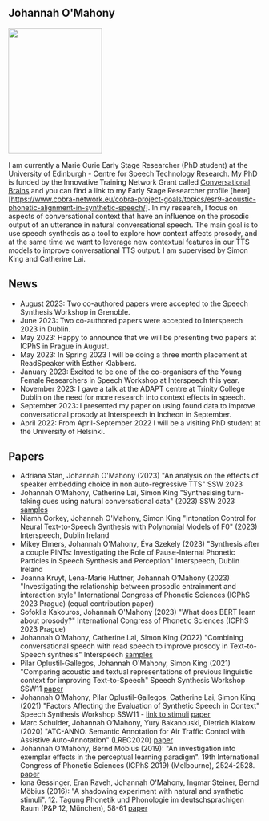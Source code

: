 ## Johannah O'Mahony

<img src="https://user-images.githubusercontent.com/18417271/130977569-70ee9bfd-5f8d-4e81-9f97-4a87b111876e.jpg" width="187" height="250">

I am currently a Marie Curie Early Stage Researcher (PhD student) at the University of Edinburgh - Centre for Speech Technology Research.
My PhD is funded by the Innovative Training Network Grant called [Conversational Brains](https://www.cobra-network.eu) and you can find a link to my Early Stage Researcher profile [here][https://www.cobra-network.eu/cobra-project-goals/topics/esr9-acoustic-phonetic-alignment-in-synthetic-speech/].
In my research, I focus on aspects of conversational context that have an influence on the prosodic output of an utterance in natural conversational speech. The main goal is to use speech synthesis as a tool to explore how context affects prosody, and at the same time we want to leverage new contextual features in our TTS models to improve conversational TTS output. I am supervised by Simon King and Catherine Lai.


## News
- August 2023: Two co-authored papers were accepted to the Speech Synthesis Workshop in Grenoble.
- June 2023: Two co-authored papers were accepted to Interspeech 2023 in Dublin.
- May 2023: Happy to announce that we will be presenting two papers at ICPhS in Prague in August.
- May 2023: In Spring 2023 I will be doing a three month placement at ReadSpeaker with Esther Klabbers.
- January 2023: Excited to be one of the co-organisers of the Young Female Researchers in Speech Workshop at Interspeech this year.
- November 2023: I gave a talk at the ADAPT centre at Trinity College Dublin on the need for more research into context effects in speech.
- September 2023: I presented my paper on using found data to improve conversational prosody at Interspeech in Incheon in September.
- April 2022: From April-September 2022 I will be a visiting PhD student at the University of Helsinki.


## Papers
- Adriana Stan, Johannah O'Mahony (2023) "An analysis on the effects of speaker embedding choice
in non auto-regressive TTS" SSW 2023
- Johannah O'Mahony, Catherine Lai, Simon King "Synthesising turn-taking cues using natural conversational data" (2023) SSW 2023 [samples](https://johannahom.github.io/SSW-2023/)
- Niamh Corkey, Johannah O'Mahony, Simon King "Intonation Control for Neural Text-to-Speech Synthesis with Polynomial Models of F0" (2023) Interspeech, Dublin Ireland
- Mikey Elmers, Johannah O'Mahony, Éva Szekely (2023) "Synthesis after a couple PINTs: Investigating the Role of Pause-Internal Phonetic Particles in Speech Synthesis and Perception" Interspeech, Dublin Ireland
- Joanna Kruyt, Lena-Marie Huttner, Johannah O’Mahony (2023) "Investigating the relationship between prosodic entrainment and interaction style" International Congress of Phonetic Sciences (ICPhS 2023 Prague) (equal contribution paper)
- Sofoklis Kakouros, Johannah O'Mahony (2023) "What does BERT learn about prosody?" International Congress of Phonetic Sciences (ICPhS 2023 Prague)
- Johannah O'Mahony, Catherine Lai, Simon King (2022) "Combining conversational speech with read speech to improve prosody in Text-to-Speech synthesis"  Interspeech [samples](https://johannahom.github.io/Interspeech-Samples/)
- Pilar Oplustil-Gallegos, Johannah O'Mahony, Simon King (2021) "Comparing acoustic and textual representations of previous linguistic context for improving Text-to-Speech" Speech Synthesis Workshop SSW11 [paper](https://www.isca-speech.org/archive/pdfs/ssw_2021/oplustilgallegos21_ssw.pdf)
- Johannah O'Mahony, Pilar Oplustil-Gallegos, Catherine Lai, Simon King (2021) "Factors Affecting the Evaluation of Synthetic Speech in Context" Speech Synthesis Workshop SSW11 - [link to stimuli](https://johannahom.github.io/SSW-samples/) [paper](https://www.isca-speech.org/archive/pdfs/ssw_2021/omahony21_ssw.pdf)
- Marc Schulder, Johannah O’Mahony, Yury Bakanouski, Dietrich Klakow (2020) "ATC-ANNO: Semantic Annotation for Air Traffic Control with Assistive Auto-Annotation" (LREC2020) [paper](https://www.aclweb.org/anthology/2020.lrec-1.783.pdf)
- Johannah O'Mahony, Bernd Möbius (2019): "An investigation into exemplar effects in the perceptual learning paradigm". 19th International Congress of Phonetic Sciences (ICPhS 2019) (Melbourne), 2524-2528. [paper](https://icphs2019.org/icphs2019-fullpapers/pdf/full-paper_380.pdf)
- Iona Gessinger, Eran Raveh, Johannah O'Mahony, Ingmar Steiner, Bernd Möbius (2016): "A shadowing experiment with natural and synthetic stimuli". 12. Tagung Phonetik und Phonologie im deutschsprachigen Raum (P&P 12, München), 58-61 [paper](http://www.coli.uni-saarland.de/~moebius/documents/gessinger_etal_pundp12-2016.pdf)
